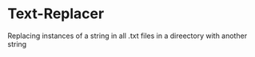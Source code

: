 # Text-Replacer
Replacing instances of a string in all .txt files in a direectory with another string
